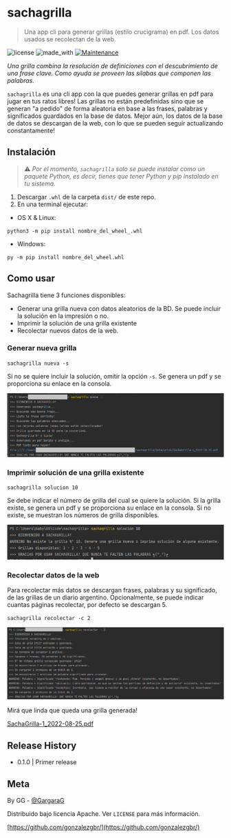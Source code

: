 # sachagrilla
> Una app cli para generar grillas (estilo crucigrama) en pdf. Los datos usados se recolectan de la web. 

![license](https://img.shields.io/badge/license-Apache-orange)
![made_with](https://img.shields.io/badge/Made%20with-Python-blue)
[![Maintenance](https://img.shields.io/badge/Maintained%3F-yes-green.svg)](https://github.com/gonzalezgbr/sachagrilla/graphs/commit-activity)

*Una grilla combina la resolución de definiciones con el descubrimiento de una frase clave. Como ayuda se proveen las sílabas que componen las palabras.*

`sachagrilla` es una cli app con la que puedes generar grillas en pdf para jugar en tus ratos libres!
Las grillas no están predefinidas sino que se generan "a pedido" de forma aleatoria en base a las frases, palabras y significados guardados en la base de datos.
Mejor aún, los datos de la base de datos se descargan de la web, con lo que se pueden seguir actualizando constantamente! 

## Instalación

> ⚠️ *Por el momento, `sachagrilla` solo se puede instalar como un paquete Python, es decir, tienes que tener Python y pip instalado en tu sistema.*   

1. Descargar `.whl` de la carpeta `dist/` de este repo.
2. En una terminal ejecutar: 

- OS X & Linux:

```shell
python3 -m pip install nombre_del_wheel_.whl
```
   
- Windows:

```shell
py -m pip install nombre_del_wheel.whl 
```

## Como usar

Sachagrilla tiene 3 funciones disponibles:
- Generar una grilla nueva con datos aleatorios de la BD. Se puede incluir la solución en la impresión o no.
- Imprimir la solución de una grilla existente
- Recolectar nuevos datos de la web.


### Generar nueva grilla

```shell
sachagrilla nueva -s 
```
Si no se quiere incluir la solución, omitir la opción `-s`. Se genera un pdf y se proporciona su enlace en la consola.

![nueva](docs/sachagrilla_nueva.png)


### Imprimir solución de una grilla existente

```shell
sachagrilla solucion 10 
```

Se debe indicar el número de grilla del cual se quiere la solución. 
Si la grilla existe, se genera un pdf y se proporciona su enlace en la consola. Si no existe, se muestran los números de
grilla disponibles.

![solucion_error](docs/sachagrilla_solucion_error.png)


### Recolectar datos de la web

Para recolectar más datos se descargan frases, palabras y su significado, de las grillas de un diario argentino. 
Opcionalmente, se puede indicar cuantas páginas recolectar, por defecto se descargan 5.

```shell
sachagrilla recolectar -c 2
```

![recolectar](docs/sachagrilla_recolectar.png)


Mirá que linda que queda una grilla generada!

[SachaGrilla-1_2022-08-25.pdf](docs/SachaGrilla-1_2022-08-25.pdf)


## Release History

* 0.1.0 | Primer release


## Meta

By GG - [@GargaraG](https://twitter.com/GargaraG) 

Distribuido bajo licencia Apache. Ver ``LICENSE`` para más información.

[https://github.com/gonzalezgbr/](https://github.com/gonzalezgbr/)



